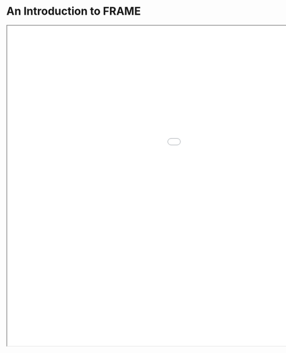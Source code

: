 # An Introduction to FRAME

<iframe src="pre-polkadot/assets/frame.pdf" width="1440px" height="839px"></iframe>
